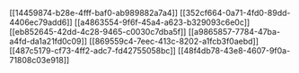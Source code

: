 [[14459874-b28e-4fff-baf0-ab989882a7a4]]
[[352cf664-0a71-4fd0-89dd-4406ec79add6]]
[[a4863554-9f6f-45a4-a623-b329093c6e0c]]
[[eb852645-42dd-4c28-9465-c0030c7dba5f]]
[[a9865857-7784-47ba-a4fd-da1a21fd0c09]]
[[869559c4-7eec-413c-8202-a1fcb3f0aebd]]
[[487c5179-cf73-4ff2-adc7-fd42755058bc]]
[[48f4db78-43e8-4607-9f0a-71808c03e918]]
